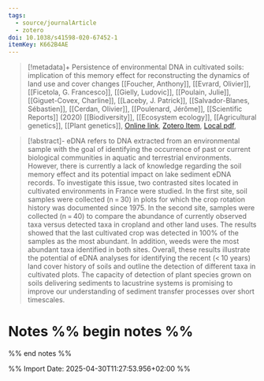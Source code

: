 ```yaml
---
tags:
  - source/journalArticle
  - zotero
doi: 10.1038/s41598-020-67452-1
itemKey: K662B4AE
---
```

>[!metadata]+
> Persistence of environmental DNA in cultivated soils: implication of this memory effect for reconstructing the dynamics of land use and cover changes
> [[Foucher, Anthony]], [[Evrard, Olivier]], [[Ficetola, G. Francesco]], [[Gielly, Ludovic]], [[Poulain, Julie]], [[Giguet-Covex, Charline]], [[Laceby, J. Patrick]], [[Salvador-Blanes, Sébastien]], [[Cerdan, Olivier]], [[Poulenard, Jérôme]], 
> [[Scientific Reports]] (2020)
> [[Biodiversity]], [[Ecosystem ecology]], [[Agricultural genetics]], [[Plant genetics]], 
> [Online link](https://www.nature.com/articles/s41598-020-67452-1), [Zotero Item](zotero://select/library/items/K662B4AE), [Local pdf](file://C:/Users/aburg/Documents/references/zotero/storage/HNVNQMKK/Foucher2020_Persistenceenvironmental.pdf), 

>[!abstract]-
>eDNA refers to DNA extracted from an environmental sample with the goal of identifying the occurrence of past or current biological communities in aquatic and terrestrial environments. However, there is currently a lack of knowledge regarding the soil memory effect and its potential impact on lake sediment eDNA records. To investigate this issue, two contrasted sites located in cultivated environments in France were studied. In the first site, soil samples were collected (n = 30) in plots for which the crop rotation history was documented since 1975. In the second site, samples were collected (n = 40) to compare the abundance of currently observed taxa versus detected taxa in cropland and other land uses. The results showed that the last cultivated crop was detected in 100% of the samples as the most abundant. In addition, weeds were the most abundant taxa identified in both sites. Overall, these results illustrate the potential of eDNA analyses for identifying the recent (< 10 years) land cover history of soils and outline the detection of different taxa in cultivated plots. The capacity of detection of plant species grown on soils delivering sediments to lacustrine systems is promising to improve our understanding of sediment transfer processes over short timescales.

# Notes %% begin notes %%

%% end notes %%




%% Import Date: 2025-04-30T11:27:53.956+02:00 %%
